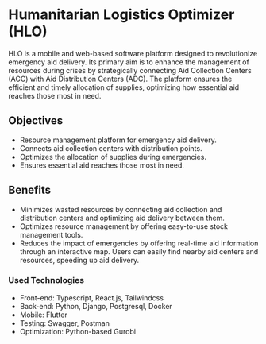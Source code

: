 # Humanitarian Logistics Optimizer (HLO)
HLO is a mobile and web-based software platform designed to revolutionize emergency aid delivery. Its primary aim is to enhance the management of resources during crises by strategically connecting Aid Collection Centers (ACC) with Aid Distribution Centers (ADC). The platform ensures the efficient and timely allocation of supplies, optimizing how essential aid reaches those most in need.

## Objectives
- Resource management platform for emergency aid delivery.
- Connects aid collection centers with distribution points.
- Optimizes the allocation of supplies during emergencies.
- Ensures essential aid reaches those most in need.

## Benefits
- Minimizes wasted resources by connecting aid collection and distribution centers and optimizing aid delivery between them.
- Optimizes resource management by offering easy-to-use stock management tools.
- Reduces the impact of emergencies by offering real-time aid information through an interactive map. Users can easily find nearby aid centers and resources, speeding up aid delivery.

### Used Technologies
- Front-end: Typescript, React.js, Tailwindcss
- Back-end: Python, Django, Postgresql, Docker
- Mobile: Flutter
- Testing: Swagger, Postman
- Optimization: Python-based Gurobi
